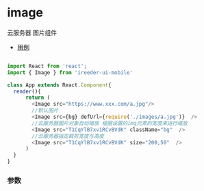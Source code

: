 # image

云服务器 图片组件

- [用例](/__tests__/image/index.js)

```js

import React from 'react';
import { Image } from 'ireeder-ui-mobile'

class App extends React.Component{
  render(){
      return (
        <Image src="https://www.xxx.com/a.jpg"/>
        //默认图片 
        <Image src={bg} defUrl={require('./images/a.jpg')}  />
        //云服务器图片对象自动缩放 根据设置的img元素的宽度来进行缩放
        <Image src="T1CqYlB7xv1RCvBVdK" className="bg"  />
        //云服务器指定裁剪宽度与高度
        <Image src="T1CqYlB7xv1RCvBVdK" size="200,50"  />
      )
  }
}
```

### 参数

<Highlight lang="language-javascript" :code="$page.componentProps" />

